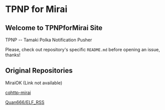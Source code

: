 # TPNP for Mirai

## Welcome to TPNPforMirai Site

TPNP -- Tamaki Polka Notification Pusher

Please, check out repository's specific `README.md` before opening an issue, thanks!

## Original Repositories

MiraiOK (Link not available)

[cqhttp-mirai](https://github.com/yyuueexxiinngg/cqhttp-mirai)

[Quan666/ELF_RSS](https://github.com/Quan666/ELF_RSS)
